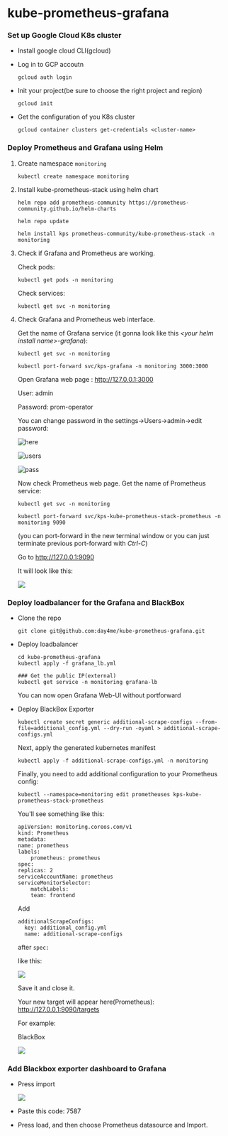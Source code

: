 # kube-prometheus-grafana

### Set up Google Cloud K8s cluster
* Install google cloud CLI(gcloud)
* Log in to GCP accoutn

    `gcloud auth login`

* Init your project(be sure to choose the right project and region)

    `gcloud init`

* Get the configuration of you K8s cluster

    `gcloud container clusters get-credentials <cluster-name>`

### Deploy Prometheus and Grafana using Helm
1. Create namespace `monitoring`

    `kubectl create namespace monitoring`

2. Install kube-prometheus-stack using helm chart
    
    ```
    helm repo add prometheus-community https://prometheus-community.github.io/helm-charts

    helm repo update

    helm install kps prometheus-community/kube-prometheus-stack -n monitoring

    ```
4. Check if Grafana and Prometheus are working.
    
    Check pods:
    
    `kubectl get pods -n monitoring`

    Check services:

    `kubectl get svc -n monitoring`

5. Check Grafana and Prometheus web interface.

    Get the name of Grafana service (it gonna look like this *\<your helm install name\>-grafana*):

    `kubectl get svc -n monitoring`

    `kubectl port-forward svc/kps-grafana -n monitoring 3000:3000`

    Open Grafana web page : http://127.0.0.1:3000

    User: admin
    
    Password: prom-operator

    You can change password in the settings->Users->admin->edit password:

    ![here](https://imgur.com/rmCmemM.png)

    ![users](https://imgur.com/pIFza0U.png)

    ![pass](https://imgur.com/uXehGnI.png)

    Now check Prometheus web page.
    Get the name of Prometheus service:

    `kubectl get svc -n monitoring`

    `kubectl port-forward svc/kps-kube-prometheus-stack-prometheus -n monitoring 9090` 
    
    (you can port-forward in the new terminal window or you can just terminate previous port-forward with *Ctrl-C*)

    Go to http://127.0.0.1:9090

    It will look like this:

    ![](https://imgur.com/2PKRDG3.png)

### Deploy loadbalancer for the Grafana and BlackBox
    
* Clone the repo
    
    ```
    git clone git@github.com:day4me/kube-prometheus-grafana.git
    ```

* Deploy loadbalancer
    ```
    cd kube-prometheus-grafana
    kubectl apply -f grafana_lb.yml

    ### Get the public IP(external)
    kubectl get service -n monitoring grafana-lb
    ```
    You can now open Grafana Web-UI without portforward 

* Deploy BlackBox Exporter
    
    `kubectl create secret generic additional-scrape-configs --from-file=additional_config.yml --dry-run -oyaml > additional-scrape-configs.yml
    `

    Next, apply the generated kubernetes manifest

    `kubectl apply -f additional-scrape-configs.yml -n monitoring
    `

    Finally, you need to add additional configuration to your Prometheus config:

    ```
    kubectl --namespace=monitoring edit prometheuses kps-kube-prometheus-stack-prometheus
    ```

    You'll see something like this:

    ```
    apiVersion: monitoring.coreos.com/v1
    kind: Prometheus
    metadata:
    name: prometheus
    labels:
        prometheus: prometheus
    spec:
    replicas: 2
    serviceAccountName: prometheus
    serviceMonitorSelector:
        matchLabels:
        team: frontend
    ```

    Add 
    ```
    additionalScrapeConfigs:
      key: additional_config.yml
      name: additional-scrape-configs
    ```

    after `spec:`

    like this:

    ![](https://i.imgur.com/O5ARbT2.png)

    Save it and close it.

    Your new target will appear here(Prometheus): http://127.0.0.1:9090/targets

    For example: 

    BlackBox

    ![](https://imgur.com/iowFBTy.png)

### Add Blackbox exporter dashboard to Grafana

* Press import

    ![](https://i.imgur.com/65lmfFN.png)

* Paste this code: 7587

* Press load, and then choose Prometheus datasource and Import.
